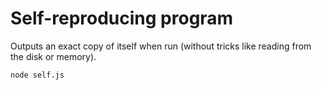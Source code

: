 # Self-reproducing program

Outputs an exact copy of itself when run (without tricks like reading from the disk or memory).

    node self.js
